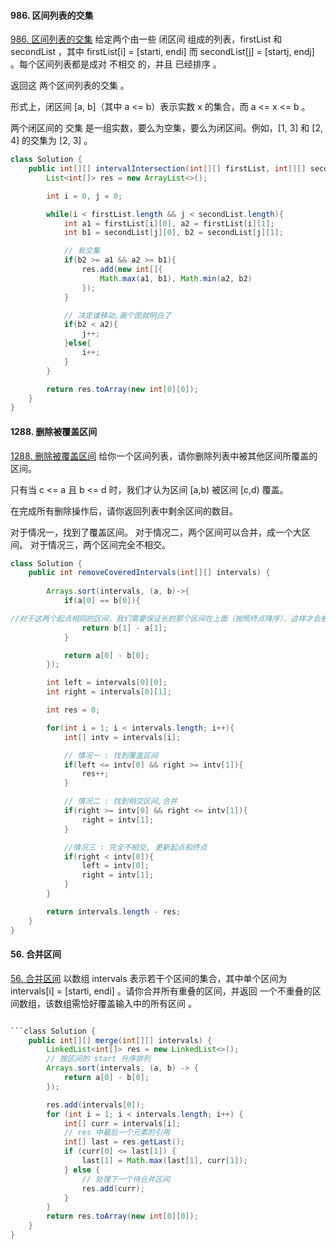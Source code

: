 #### 986. 区间列表的交集
[986. 区间列表的交集](https://leetcode-cn.com/problems/interval-list-intersections/)
给定两个由一些 闭区间 组成的列表，firstList 和 secondList ，其中 firstList[i] = [starti, endi] 而 secondList[j] = [startj, endj] 。每个区间列表都是成对 不相交 的，并且 已经排序 。

返回这 两个区间列表的交集 。

形式上，闭区间 [a, b]（其中 a <= b）表示实数 x 的集合，而 a <= x <= b 。

两个闭区间的 交集 是一组实数，要么为空集，要么为闭区间。例如，[1, 3] 和 [2, 4] 的交集为 [2, 3] 。

```java
class Solution {
    public int[][] intervalIntersection(int[][] firstList, int[][] secondList) {
        List<int[]> res = new ArrayList<>();

        int i = 0, j = 0;

        while(i < firstList.length && j < secondList.length){
            int a1 = firstList[i][0], a2 = firstList[i][1];
            int b1 = secondList[j][0], b2 = secondList[j][1];

            // 有交集
            if(b2 >= a1 && a2 >= b1){
                res.add(new int[]{
                    Math.max(a1, b1), Math.min(a2, b2)
                });
            }

            // 决定谁移动,画个图就明白了
            if(b2 < a2){
                j++;
            }else{
                i++;
            }
        }

        return res.toArray(new int[0][0]);
    }
}
```



#### 1288. 删除被覆盖区间
[1288. 删除被覆盖区间](https://leetcode-cn.com/problems/remove-covered-intervals/)
给你一个区间列表，请你删除列表中被其他区间所覆盖的区间。

只有当 c <= a 且 b <= d 时，我们才认为区间 [a,b) 被区间 [c,d) 覆盖。

在完成所有删除操作后，请你返回列表中剩余区间的数目。

对于情况一，找到了覆盖区间。
对于情况二，两个区间可以合并，成一个大区间。
对于情况三，两个区间完全不相交。


```java
class Solution {
    public int removeCoveredIntervals(int[][] intervals) {
        
        Arrays.sort(intervals, (a, b)->{
            if(a[0] == b[0]){

//对于这两个起点相同的区间，我们需要保证长的那个区间在上面（按照终点降序），这样才会被判定为覆盖，否则会被错误地判定为相交，少算一个覆盖区间。
                return b[1] - a[1];
            }

            return a[0] - b[0];
        });

        int left = intervals[0][0];
        int right = intervals[0][1];

        int res = 0;

        for(int i = 1; i < intervals.length; i++){
            int[] intv = intervals[i];

            // 情况一 : 找到覆盖区间
            if(left <= intv[0] && right >= intv[1]){
                res++;
            }

            // 情况二 : 找到相交区间,合并
            if(right >= intv[0] && right <= intv[1]){
                right = intv[1];
            }

            //情况三 : 完全不相交, 更新起点和终点
            if(right < intv[0]){
                left = intv[0];
                right = intv[1];
            }
        }

        return intervals.length - res;
    }
}
```


#### 56. 合并区间
[56. 合并区间](https://leetcode-cn.com/problems/merge-intervals/)
以数组 intervals 表示若干个区间的集合，其中单个区间为 intervals[i] = [starti, endi] 。请你合并所有重叠的区间，并返回 一个不重叠的区间数组，该数组需恰好覆盖输入中的所有区间 。

```java

```class Solution {
    public int[][] merge(int[][] intervals) {
        LinkedList<int[]> res = new LinkedList<>();
        // 按区间的 start 升序排列
        Arrays.sort(intervals, (a, b) -> {
            return a[0] - b[0];
        });

        res.add(intervals[0]);
        for (int i = 1; i < intervals.length; i++) {
            int[] curr = intervals[i];
            // res 中最后一个元素的引用
            int[] last = res.getLast();
            if (curr[0] <= last[1]) {
                last[1] = Math.max(last[1], curr[1]);
            } else {
                // 处理下一个待合并区间
                res.add(curr);
            }
        }
        return res.toArray(new int[0][0]);
    }
}
